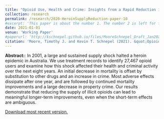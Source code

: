 ```yaml
---
title: "Opioid Use, Health and Crime: Insights from a Rapid Reduction in Heroin Supply"
collection: research
permalink: /research/2020-HeroinSupplyReduction-paper-10
#excerpt: 'This paper is about the number 1. The number 2 is left for future work.'
date: 2021-01-01
venue: 'Working Paper'
#paperurl: 'http://kschnepel.github.io/files/MooreSchnepel_Draft_Jan2021.pdf'
citation: 'Moore, Timothy J. and Kevin T. Schnepel (2021). &quot;Opioid Use, Health and Crime: Insights from a Rapid Reduction in Heroin Supply.&quot; <i>Working Paper</i>.'
---
```


**Abstract:**: In 2001, a large and sustained supply shock halted a heroin epidemic in Australia. We use treatment records to identify 27,467 opioid users and examine how this shock affected their health and criminal activity over the next eight years. An initial decrease in mortality is offset by substitution to other drugs and an increase in crime. Most adverse effects dissipate after one year, and are followed by continued mortality improvements and a large decrease in property crime. Our results demonstrate that reducing the supply of illicit opioids can lead to meaningful longer-term improvements, even when the short-term effects are ambiguous.

[Download most recent version.](http://kschnepel.github.io/files/MooreSchnepel_Draft_Jan2021.pdf) 


